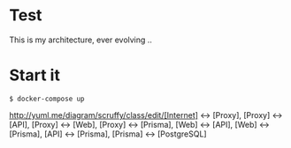 # Test

This is my architecture, ever evolving ..

# Start it

    $ docker-compose up

http://yuml.me/diagram/scruffy/class/edit/[Internet] <-> [Proxy], [Proxy] <-> [API], [Proxy] <-> [Web], [Proxy] <-> [Prisma], [Web] <-> [API], [Web] <-> [Prisma], [API] <-> [Prisma], [Prisma] <-> [PostgreSQL]
